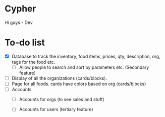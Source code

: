 # Cypher
Hi guys - Dev


# To-do list
- [x] Database to track the inventory, food items, prices, qty, description, org, tags for the food etc.
  - [ ] Allow people to search and sort by parameters etc. (Secondary feature)
- [ ] Display of all the organizations (cards/blocks). 
- [ ] Page for all foods. cards have colors based on org (cards/blocks)
- [ ] Accounts
  - [ ] Accounts for orgs (to see sales and stuff)
  - [ ] Accounts for users (tertiary feature)


